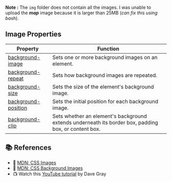 **Note :** The `img` folder does not contain all the images. I was unable to upload the ***map*** image because it is larger than 25MB (*can fix this using bash*).

## Image Properties

| Property | Function |
|----------|----------|
|[background-image](https://developer.mozilla.org/en-US/docs/Web/CSS/background-image) | Sets one or more background images on an element. |
|[background-repeat](https://developer.mozilla.org/en-US/docs/Web/CSS/background-repeat) | Sets how background images are repeated. |
|[background-size](https://developer.mozilla.org/en-US/docs/Web/CSS/background-size) | Sets the size of the element's background image. |
|[background-position](https://developer.mozilla.org/en-US/docs/Web/CSS/background-position) | Sets the initial position for each background image. |
|[background-clip](https://developer.mozilla.org/en-US/docs/Web/CSS/background-clip) | Sets whether an element's background extends underneath its border box, padding box, or content box. |


## 📚 References
- 🔗 [MDN: CSS Images](https://developer.mozilla.org/en-US/docs/Web/CSS/CSS_Images)
- 🔗 [MDN: CSS Background Images](https://developer.mozilla.org/en-US/docs/Web/CSS/CSS_Backgrounds_and_Borders/Resizing_background_images)
- 📺 Watch this [YouTube tutorial](https://youtu.be/cLyzBfXI0I0) by Dave Gray
